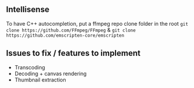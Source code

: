 ## Intellisense 
To have C++ autocompletion, put a ffmpeg repo clone folder in the root
`git clone https://github.com/FFmpeg/FFmpeg` & `git clone https://github.com/emscripten-core/emscripten`



## Issues to fix / features to implement
- Transcoding
- Decoding + canvas rendering
- Thumbnail extraction
